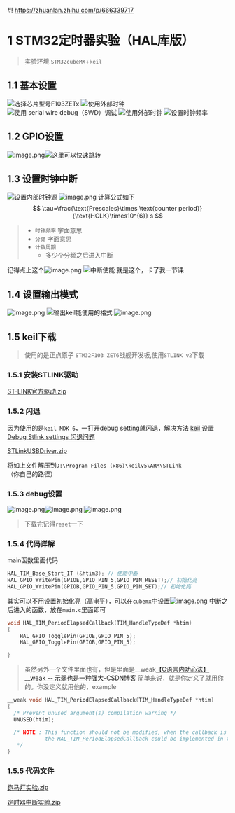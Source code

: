 #! https://zhuanlan.zhihu.com/p/666339717
# 1 STM32定时器实验（HAL库版）
> 实验环境 
> `STM32cubeMX`+`keil`

## 1.1 基本设置
![选择芯片型号F103ZETx](https://cdn.nlark.com/yuque/0/2023/png/29137445/1699701387396-a05ee83e-09c0-484c-aa6a-23091cbe0a35.png#averageHue=%23faf9f8&clientId=u1ed1122c-b4da-4&from=paste&height=733&id=u1c428535&originHeight=916&originWidth=1384&originalType=binary&ratio=1.25&rotation=0&showTitle=true&size=111704&status=done&style=none&taskId=u933ec9dc-0bd6-4c44-be6a-fb042f92181&title=%E9%80%89%E6%8B%A9%E8%8A%AF%E7%89%87%E5%9E%8B%E5%8F%B7F103ZETx&width=1107.2 "选择芯片型号F103ZETx")
![使用外部时钟](https://cdn.nlark.com/yuque/0/2023/png/29137445/1699701418654-ba548a74-77d9-4dd7-bc27-d04df75e60b5.png#averageHue=%23fefcfc&clientId=u1ed1122c-b4da-4&from=paste&height=256&id=ud27c11f3&originHeight=320&originWidth=1058&originalType=binary&ratio=1.25&rotation=0&showTitle=true&size=25676&status=done&style=none&taskId=ub58a5c07-9da9-410d-8e44-16fe034e32f&title=%E4%BD%BF%E7%94%A8%E5%A4%96%E9%83%A8%E6%97%B6%E9%92%9F&width=846.4 "使用外部时钟")
![使用 serial wire debug（SWD）调试](https://cdn.nlark.com/yuque/0/2023/png/29137445/1699701450825-ecc27e63-e864-4903-bc21-07199d6a2186.png#averageHue=%23fefdfc&clientId=u1ed1122c-b4da-4&from=paste&height=212&id=u96c0e5b0&originHeight=265&originWidth=1015&originalType=binary&ratio=1.25&rotation=0&showTitle=true&size=16845&status=done&style=none&taskId=u16923d8b-bf1f-4f74-b5dc-9b1a2df6e67&title=%E4%BD%BF%E7%94%A8%20serial%20wire%20debug%EF%BC%88SWD%EF%BC%89%E8%B0%83%E8%AF%95&width=812 "使用 serial wire debug（SWD）调试")
![使用外部时钟](https://cdn.nlark.com/yuque/0/2023/png/29137445/1699701709490-f1ba21b8-699e-4303-a4a7-fb2f842d1160.png#averageHue=%23fefafa&clientId=u1ed1122c-b4da-4&from=paste&height=136&id=u64ee17ac&originHeight=170&originWidth=526&originalType=binary&ratio=1.25&rotation=0&showTitle=true&size=10753&status=done&style=none&taskId=ue495093c-2ef9-401f-96ab-3564335fd56&title=%E4%BD%BF%E7%94%A8%E5%A4%96%E9%83%A8%E6%97%B6%E9%92%9F&width=420.8 "使用外部时钟")
![设置时钟频率](https://cdn.nlark.com/yuque/0/2023/png/29137445/1699701729677-1f12bd38-592b-43bb-964d-ef9c9919fb3e.png#averageHue=%23fefefe&clientId=u1ed1122c-b4da-4&from=paste&height=182&id=u8748d7ec&originHeight=227&originWidth=455&originalType=binary&ratio=1.25&rotation=0&showTitle=true&size=15747&status=done&style=none&taskId=u6f106824-ec86-4b0b-9e36-f5e5da12d12&title=%E8%AE%BE%E7%BD%AE%E6%97%B6%E9%92%9F%E9%A2%91%E7%8E%87&width=364 "设置时钟频率")
## 1.2 GPIO设置
![image.png](https://cdn.nlark.com/yuque/0/2023/png/29137445/1699701787519-d47bc519-4957-46d3-97eb-92eb7c0a55eb.png#averageHue=%233eb92f&clientId=u1ed1122c-b4da-4&from=paste&height=701&id=u53260286&originHeight=876&originWidth=946&originalType=binary&ratio=1.25&rotation=0&showTitle=false&size=58204&status=done&style=none&taskId=ucc16353f-9ee1-43c6-8e1d-fb63d0de291&title=&width=756.8)![这里可以快速跳转](https://cdn.nlark.com/yuque/0/2023/png/29137445/1699701799486-763fef2a-3ef6-41f0-9c18-1d6757a9d54e.png#averageHue=%23fefefe&clientId=u1ed1122c-b4da-4&from=paste&height=422&id=u27d50e18&originHeight=527&originWidth=800&originalType=binary&ratio=1.25&rotation=0&showTitle=true&size=21931&status=done&style=none&taskId=uc7171b3b-059e-4c32-9bb1-5c5dbb6c686&title=%E8%BF%99%E9%87%8C%E5%8F%AF%E4%BB%A5%E5%BF%AB%E9%80%9F%E8%B7%B3%E8%BD%AC&width=640 "这里可以快速跳转")
## 1.3 设置时钟中断
![设置内部时钟源](https://cdn.nlark.com/yuque/0/2023/png/29137445/1699701882836-85e52a9b-c829-440d-8943-bb6727e35334.png#averageHue=%23fefefd&clientId=u1ed1122c-b4da-4&from=paste&height=32&id=u95e4eed1&originHeight=40&originWidth=719&originalType=binary&ratio=1.25&rotation=0&showTitle=true&size=1682&status=done&style=none&taskId=uba2414fe-6b44-4559-aff1-0e24f36074c&title=%E8%AE%BE%E7%BD%AE%E5%86%85%E9%83%A8%E6%97%B6%E9%92%9F%E6%BA%90&width=575.2 "设置内部时钟源")
![image.png](https://cdn.nlark.com/yuque/0/2023/png/29137445/1699701909319-abb777a8-54a6-4ccd-a34b-b24a66140481.png#averageHue=%23fcf6f5&clientId=u1ed1122c-b4da-4&from=paste&height=94&id=u84682dde&originHeight=118&originWidth=501&originalType=binary&ratio=1.25&rotation=0&showTitle=false&size=8525&status=done&style=none&taskId=u0e8e4a62-dd6f-41b1-ba37-faecdc97d2b&title=&width=400.8)
计算公式如下
$$
\tau=\frac{\text{Prescales}\times \text{counter period}}{\text{HCLK}\times10^{6}} s
$$ 
> - `时钟频率` 字面意思
> - `分频` 字面意思
> - `计数周期`
>    - 多少个分频之后进入中断

记得点上这个![image.png](https://cdn.nlark.com/yuque/0/2023/png/29137445/1699702135567-f81df709-bf66-48cd-9347-0e7bf5c35905.png#averageHue=%23fcfbfa&clientId=u1ed1122c-b4da-4&from=paste&height=26&id=ud28da2ed&originHeight=32&originWidth=442&originalType=binary&ratio=1.25&rotation=0&showTitle=false&size=1684&status=done&style=none&taskId=u06619728-4a8b-4632-bc74-6fef43d8b47&title=&width=353.6)
![中断使能](https://cdn.nlark.com/yuque/0/2023/png/29137445/1699702152456-ace448c6-8cc2-4146-bb39-95be14c6f96d.png#averageHue=%23dee397&clientId=u1ed1122c-b4da-4&from=paste&height=78&id=u6e83393e&originHeight=97&originWidth=775&originalType=binary&ratio=1.25&rotation=0&showTitle=true&size=9280&status=done&style=none&taskId=ubafc09af-8332-4a77-9086-810953e3f24&title=%E4%B8%AD%E6%96%AD%E4%BD%BF%E8%83%BD&width=620 "中断使能")
就是这个，卡了我一节课
## 1.4 设置输出模式
![image.png](https://cdn.nlark.com/yuque/0/2023/png/29137445/1699702188284-9fada4fd-03c7-45da-aee6-f691eb6dc633.png#averageHue=%23f5e0b1&clientId=u1ed1122c-b4da-4&from=paste&height=501&id=u2a7c876c&originHeight=626&originWidth=845&originalType=binary&ratio=1.25&rotation=0&showTitle=false&size=41572&status=done&style=none&taskId=u09b82515-ae58-46bf-a4a2-876ebbe0bd4&title=&width=676)
![输出keil能使用的格式](https://cdn.nlark.com/yuque/0/2023/png/29137445/1699702195639-b1c70c8d-bff9-409d-aa18-6e770143847c.png#averageHue=%23fefefc&clientId=u1ed1122c-b4da-4&from=paste&height=50&id=u76e1de0a&originHeight=62&originWidth=274&originalType=binary&ratio=1.25&rotation=0&showTitle=true&size=2238&status=done&style=none&taskId=uf736bf4c-7f88-48ab-b7b1-c564c5f9e97&title=%E8%BE%93%E5%87%BAkeil%E8%83%BD%E4%BD%BF%E7%94%A8%E7%9A%84%E6%A0%BC%E5%BC%8F&width=219.2 "输出keil能使用的格式")
![image.png](https://cdn.nlark.com/yuque/0/2023/png/29137445/1699702223462-d603ac12-f19a-4c77-9f07-bdf24a3beb1c.png#averageHue=%23fbf9f6&clientId=u1ed1122c-b4da-4&from=paste&height=33&id=u0e09afce&originHeight=41&originWidth=462&originalType=binary&ratio=1.25&rotation=0&showTitle=false&size=2889&status=done&style=none&taskId=u81179441-651c-4659-bd0d-1053541e162&title=&width=369.6)
## 1.5 keil下载
> 使用的是正点原子 `STM32F103 ZET6`战舰开发板,使用`STLINK v2`下载

### 1.5.1 安装STLINK驱动
[ST-LINK官方驱动.zip](https://www.yuque.com/attachments/yuque/0/2023/zip/29137445/1699702359346-714442bf-f680-43ed-8e72-0ef9d1c7c430.zip)
### 1.5.2 闪退
因为使用的是`keil MDK 6`，一打开debug setting就闪退，解决方法
[keil 设置 Debug Stlink settings 闪退问题](https://zhuanlan.zhihu.com/p/622680350#:~:text=%E8%A6%81%E8%A7%A3%E5%86%B3%E6%AD%A4%E9%97%AE%E9%A2%98%EF%BC%8C%E5%8F%AF%E4%B8%8B%E8%BD%BD%E9%99%84%E5%8A%A0%E7%9A%84%20STLinkUSBDriver.dll%20%E6%96%87%E4%BB%B6%EF%BC%8C%E5%B9%B6%E5%B0%86%E5%85%B6%E5%A4%8D%E5%88%B6%E5%88%B0%20MDK%20%E5%AE%89%E8%A3%85%E7%9B%AE%E5%BD%95%E7%9A%84%E5%AD%90%E6%96%87%E4%BB%B6%E5%A4%B9%E4%B8%AD%E3%80%82%20%E5%8F%91%E5%B8%83%E4%BA%8E%202023-04-17%2006%3A57,%2B%20STlink%20%E8%B0%83%E8%AF%95%EF%BC%8C%E7%BB%93%E6%9E%9C%E6%80%BB%E6%98%AF%E9%97%AA%E9%80%80%EF%BC%8C%E4%B8%80%E7%82%B9%E5%88%B0%20Debug%20%E9%80%89%E9%A1%B9%E5%8D%A1%20%E7%9A%84%20Settings%20%E6%8C%89%E9%92%AE%EF%BC%8C%E5%B0%B1%E5%8D%A1%E6%AD%BB%EF%BC%8C%E7%84%B6%E5%90%8E%E4%B8%80%E4%BC%9A%E5%84%BF%E5%B0%B1%E9%97%AA%E9%80%80%E3%80%82)


[STLinkUSBDriver.zip](https://www.yuque.com/attachments/yuque/0/2023/zip/29137445/1699702467595-d1c010c2-fc71-48f5-bc15-07323649b02a.zip)


将如上文件解压到`D:\Program Files (x86)\keilv5\ARM\STLink`（你自己的路径）
### 1.5.3 debug设置
![image.png](https://cdn.nlark.com/yuque/0/2023/png/29137445/1699702755704-0c28b48b-2d63-4d27-a5a0-deece998c4f1.png#averageHue=%23d4c895&clientId=u1ed1122c-b4da-4&from=paste&height=67&id=uba69ce71&originHeight=84&originWidth=281&originalType=binary&ratio=1.25&rotation=0&showTitle=false&size=15833&status=done&style=none&taskId=u27ff2b02-7e01-4812-ac1e-b6d55bec1a8&title=&width=224.8)![image.png](https://cdn.nlark.com/yuque/0/2023/png/29137445/1699702767212-35260bb6-a83b-4368-bcaa-3fc6aef7c061.png#averageHue=%23e7e4e3&clientId=u1ed1122c-b4da-4&from=paste&height=81&id=u458a6fa8&originHeight=101&originWidth=757&originalType=binary&ratio=1.25&rotation=0&showTitle=false&size=24350&status=done&style=none&taskId=u4d65a8f0-e3d9-4865-b42d-6c76204fc95&title=&width=605.6)
![image.png](https://cdn.nlark.com/yuque/0/2023/png/29137445/1699702777401-7968d66c-37d7-43bf-a9e0-a97e9481b721.png#averageHue=%23e7e3e2&clientId=u1ed1122c-b4da-4&from=paste&height=57&id=u855ee7b0&originHeight=71&originWidth=406&originalType=binary&ratio=1.25&rotation=0&showTitle=false&size=8971&status=done&style=none&taskId=udf752d60-d3ff-49b8-8cde-9097ce527c0&title=&width=324.8)
> 下载完记得`reset`一下

### 1.5.4 代码详解
main函数里面代码
```c
HAL_TIM_Base_Start_IT (&htim3); // 使能中断
HAL_GPIO_WritePin(GPIOE,GPIO_PIN_5,GPIO_PIN_RESET);// 初始化亮
HAL_GPIO_WritePin(GPIOB,GPIO_PIN_5,GPIO_PIN_SET);// 初始化亮
```
其实可以不用设置初始化亮（高电平），可以在`cubemx`中设置![image.png](https://cdn.nlark.com/yuque/0/2023/png/29137445/1699703168386-3dc2081f-f934-441b-be18-e4004b5c7c3a.png#averageHue=%23fefefe&clientId=u1ed1122c-b4da-4&from=paste&height=49&id=u7fbb5b0d&originHeight=61&originWidth=783&originalType=binary&ratio=1.25&rotation=0&showTitle=false&size=1986&status=done&style=none&taskId=ue61f656c-4df8-4e10-94f9-83769f0ba6d&title=&width=626.4)
中断之后进入的函数，放在`main.c`里面即可
```c
void HAL_TIM_PeriodElapsedCallback(TIM_HandleTypeDef *htim)
{
    HAL_GPIO_TogglePin(GPIOE,GPIO_PIN_5);
    HAL_GPIO_TogglePin(GPIOB,GPIO_PIN_5);	

}
```
> 虽然另外一个文件里面也有，但是里面是__weak[【C语言内功心法】__weak -- 示弱也是一种强大-CSDN博客](https://blog.csdn.net/m0_37697335/article/details/81628417)
> 简单来说，就是你定义了就用你的。你没定义就用他的，example

```c
__weak void HAL_TIM_PeriodElapsedCallback(TIM_HandleTypeDef *htim)
{
  /* Prevent unused argument(s) compilation warning */
  UNUSED(htim);

  /* NOTE : This function should not be modified, when the callback is needed,
            the HAL_TIM_PeriodElapsedCallback could be implemented in the user file
   */
}
```
### 1.5.5 代码文件
[跑马灯实验.zip](https://www.yuque.com/attachments/yuque/0/2023/zip/29137445/1699702850237-c22d0024-4776-49e2-a5d6-ae0c7bfec168.zip)

[定时器中断实验.zip](https://www.yuque.com/attachments/yuque/0/2023/zip/29137445/1699702850512-78a36aa6-3246-4bc0-bcaf-810e7d9e12b0.zip)
